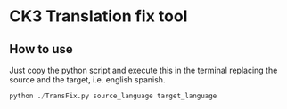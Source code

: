 # CK3 Translation fix tool

## How to use
Just copy the python script and execute this in the terminal replacing the source and the target, i.e. english spanish.
```python
python ./TransFix.py source_language target_language
```
